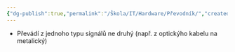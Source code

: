 ```yaml
---
{"dg-publish":true,"permalink":"/Škola/IT/Hardware/Převodník/","created":"2024-03-18T20:53:19.703+01:00","updated":"2024-03-13T18:09:07.262+01:00"}
---
```


- Převádí z jednoho typu signálů ne druhý (např. z optickýho kabelu na metalický)